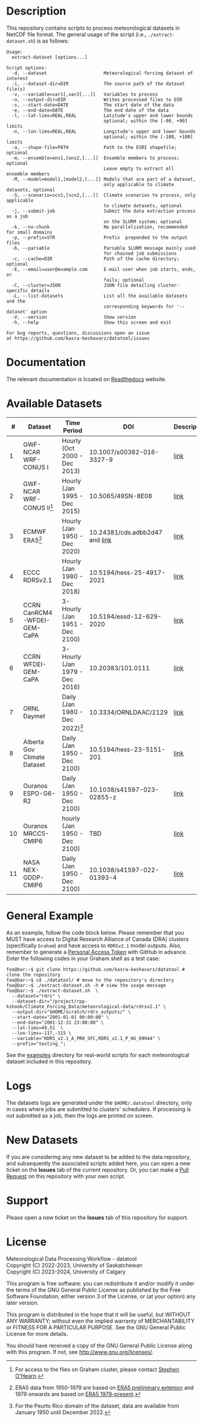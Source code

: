# Description
This repository contains scripts to process meteorological datasets in NetCDF file format. The general usage of the script (i.e., `./extract-dataset.sh`) is as follows:

```console
Usage:
  extract-dataset [options...]

Script options:
  -d, --dataset                     Meteorological forcing dataset of interest
  -i, --dataset-dir=DIR             The source path of the dataset file(s)
  -v, --variable=var1[,var2[...]]   Variables to process
  -o, --output-dir=DIR              Writes processed files to DIR
  -s, --start-date=DATE             The start date of the data
  -e, --end-date=DATE               The end date of the data
  -l, --lat-lims=REAL,REAL          Latitude's upper and lower bounds
                                    optional; within the [-90, +90] limits
  -n, --lon-lims=REAL,REAL          Longitude's upper and lower bounds
                                    optional; within the [-180, +180] limits
  -a, --shape-file=PATH             Path to the ESRI shapefile; optional
  -m, --ensemble=ens1,[ens2,[...]]  Ensemble members to process; optional
                                    Leave empty to extract all ensemble members
  -M, --model=model1,[model2,[...]] Models that are part of a dataset,
                                    only applicable to climate datasets, optional
  -S, --scenario=scn1,[scn2,[...]]  Climate scenarios to process, only applicable
                                    to climate datasets, optional
  -j, --submit-job                  Submit the data extraction process as a job
                                    on the SLURM system; optional
  -k, --no-chunk                    No parallelization, recommended for small domains
  -p, --prefix=STR                  Prefix  prepended to the output files
  -b, --parsable                    Parsable SLURM message mainly used
                                    for chained job submissions
  -c, --cache=DIR                   Path of the cache directory; optional
  -E, --email=user@example.com      E-mail user when job starts, ends, or
                                    fails; optional
  -C, --cluster=JSON                JSON file detailing cluster-specific details
  -L, --list-datasets               List all the available datasets and the
                                    corresponding keywords for '--dataset' option
  -V, --version                     Show version
  -h, --help                        Show this screen and exit

For bug reports, questions, discussions open an issue
at https://github.com/kasra-keshavarz/datatool/issues
```

# Documentation
The relevant documentation is lcoated on [Readthedocs](https://datatool.readthedocs.io/en/latest/) website.

# Available Datasets
|# |Dataset                    |Time Period                     |DOI                       |Description                          |
|--|---------------------------|--------------------------------|--------------------------|-------------------------------------|
|1 |GWF-NCAR WRF-CONUS I       |Hourly (Oct 2000 - Dec 2013)    |10.1007/s00382-016-3327-9 |[link](./scripts/gwf-ncar-conus_i)   |
|2 |GWF-NCAR WRF-CONUS II[^1]  |Hourly (Jan 1995 - Dec 2015)    |10.5065/49SN-8E08         |[link](./scripts/gwf-ncar-conus_ii)  |
|3 |ECMWF ERA5[^2]             |Hourly (Jan 1950 - Dec 2020)    |10.24381/cds.adbb2d47 and [link](https://cds.climate.copernicus.eu/cdsapp#!/dataset/reanalysis-era5-single-levels-preliminary-back-extension?tab=overview)|[link](./scripts/ecmwf-era5)|
|4 |ECCC RDRSv2.1              |Hourly (Jan 1980 - Dec 2018)    |10.5194/hess-25-4917-2021 |[link](./scripts/eccc-rdrs)          |
|5 |CCRN CanRCM4-WFDEI-GEM-CaPA|3-Hourly (Jan 1951 - Dec 2100)  |10.5194/essd-12-629-2020  |[link](./scripts/ccrn-canrcm4_wfdei_gem_capa)|
|6 |CCRN WFDEI-GEM-CaPA        |3-Hourly (Jan 1979 - Dec 2016)  |10.20383/101.0111         |[link](./scripts/ccrn-wfdei_gem_capa)|
|7 |ORNL Daymet                |Daily (Jan 1980 - Dec 2022)[^3] |10.3334/ORNLDAAC/2129     |[link](./scripts/ornl-daymet)        |
|8 |Alberta Gov Climate Dataset|Daily (Jan 1950 - Dec 2100)     |10.5194/hess-23-5151-201  |[link](./scripts/ab-gov)             |
|9 |Ouranos ESPO-G6-R2         |Daily (Jan 1950 - Dec 2100)     |10.1038/s41597-023-02855-z|[link](./scripts/ouranos-espo-g6-r2) |
|10|Ouranos MRCC5-CMIP6        |hourly (Jan 1950 - Dec 2100)    |TBD                       |[link](./scripts/ouranos-mrcc5-cmip6)|
|11|NASA NEX-GDDP-CMIP6        |Daily (Jan 1950 - Dec 2100)     |10.1038/s41597-022-01393-4|[link](./scripts/nasa-nex-gddp-cmip6)|

[^1]: For access to the files on Graham cluster, please contact [Stephen O'Hearn](mailto:sdo124@mail.usask.ca).
[^2]: ERA5 data from 1950-1979 are based on [ERA5 preliminary extenion](https://cds.climate.copernicus.eu/cdsapp#!/dataset/reanalysis-era5-single-levels-preliminary-back-extension?tab=overview) and 1979 onwards are based on [ERA5 1979-present](https://doi.org/10.24381/cds.adbb2d47).
[^3]: For the Peurto Rico domain of the dataset, data are available from January 1950 until December 2022.
[^4]: Data is not publicly available yet. DOI is to be determined once the relevant paper is published.

# General Example 
As an example, follow the code block below. Please remember that you MUST have access to Digital Research Alliance of Canada (DRA) clusters (specifically `Graham`) and have access to `RDRSv2.1` model outputs. Also, remember to generate a [Personal Access Token](https://docs.github.com/en/authentication/keeping-your-account-and-data-secure/creating-a-personal-access-token) with GitHub in advance. Enter the following codes in your Graham shell as a test case:

```console
foo@bar:~$ git clone https://github.com/kasra-keshavarz/datatool # clone the repository
foo@bar:~$ cd ./datatool/ # move to the repository's directory
foo@bar:~$ ./extract-dataset.sh -h # view the usage message
foo@bar:~$ ./extract-dataset.sh  \
  --dataset="rdrs" \
  --dataset-dir="/project/rpp-kshook/Climate_Forcing_Data/meteorological-data/rdrsv2.1" \
  --output-dir="$HOME/scratch/rdrs_outputs/" \
  --start-date="2001-01-01 00:00:00" \
  --end-date="2001-12-31 23:00:00" \
  --lat-lims=49,51  \
  --lon-lims=-117,-115 \
  --variable="RDRS_v2.1_A_PR0_SFC,RDRS_v2.1_P_HU_09944" \
  --prefix="testing_";
```
See the [examples](./examples) directory for real-world scripts for each meteorological dataset included in this repository.

# Logs
The datasets logs are generated under the `$HOME/.datatool` directory,
only in cases where jobs are submitted to clusters' schedulers. If
processing is not submitted as a job, then the logs are printed on screen.

# New Datasets
If you are considering any new dataset to be added to the data
repository, and subsequently the associated scripts added here,
you can open a new ticket on the **Issues** tab of the current
repository. Or, you can make a 
[Pull Request](https://docs.github.com/en/pull-requests/collaborating-with-pull-requests/proposing-changes-to-your-work-with-pull-requests/creating-a-pull-request)
on this repository with your own script.

# Support
Please open a new ticket on the **Issues** tab of this repository for
support.

# License
Meteorological Data Processing Workflow - datatool <br>
Copyright (C) 2022-2023, University of Saskatchewan<br>
Copyright (C) 2023-2024, University of Calgary<br>

This program is free software: you can redistribute it and/or modify
it under the terms of the GNU General Public License as published by
the Free Software Foundation, either version 3 of the License, or
(at your option) any later version.

This program is distributed in the hope that it will be useful,
but WITHOUT ANY WARRANTY; without even the implied warranty of
MERCHANTABILITY or FITNESS FOR A PARTICULAR PURPOSE.  See the
GNU General Public License for more details.

You should have received a copy of the GNU General Public License
along with this program.  If not, see <http://www.gnu.org/licenses/>.

